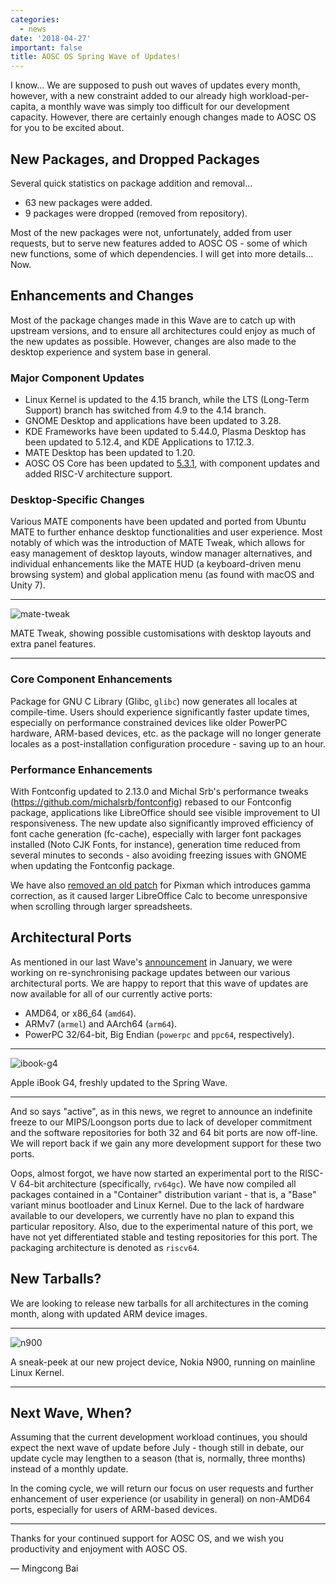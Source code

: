 ```yaml
---
categories:
  - news
date: '2018-04-27'
important: false
title: AOSC OS Spring Wave of Updates!
---
```



I know... We are supposed to push out waves of updates every month, however, with a new constraint added to our already high workload-per-capita, a monthly wave was simply too difficult for our development capacity. However, there are certainly enough changes made to AOSC OS for you to be excited about.

New Packages, and Dropped Packages
---------------------------------------

Several quick statistics on package addition and removal...

- 63 new packages were added.
- 9 packages were dropped (removed from repository).

Most of the new packages were not, unfortunately, added from user requests, but to serve new features added to AOSC OS - some of which new functions, some of which dependencies. I will get into more details... Now.

Enhancements and Changes
---------------------------

Most of the package changes made in this Wave are to catch up with upstream versions, and to ensure all architectures could enjoy as much of the new updates as possible. However, changes are also made to the desktop experience and system base in general.

### Major Component Updates

- Linux Kernel is updated to the 4.15 branch, while the LTS (Long-Term Support) branch has switched from 4.9 to the 4.14 branch.
- GNOME Desktop and applications have been updated to 3.28.
- KDE Frameworks have been updated to 5.44.0, Plasma Desktop has been updated to 5.12.4, and KDE Applications to 17.12.3.
- MATE Desktop has been updated to 1.20.
- AOSC OS Core has been updated to [5.3.1](https://github.com/AOSC-Dev/aosc-os-core/releases/tag/v5.3.1), with component updates and added RISC-V architecture support.

### Desktop-Specific Changes

Various MATE components have been updated and ported from Ubuntu MATE to further enhance desktop functionalities and user experience. Most notably of which was the introduction of MATE Tweak, which allows for easy management of desktop layouts, window manager alternatives, and individual enhancements like the MATE HUD (a keyboard-driven menu browsing system) and global application menu (as found with macOS and Unity 7).

----

![mate-tweak](/assets/news/2018-spring-mate-tweak.png)

MATE Tweak, showing possible customisations with desktop layouts and extra panel features.

---- 

### Core Component Enhancements

Package for GNU C Library (Glibc, `glibc`) now generates all locales at compile-time. Users should experience significantly faster update times, especially on performance constrained devices like older PowerPC hardware, ARM-based devices, etc. as the package will no longer generate locales as a post-installation configuration procedure - saving up to an hour.

### Performance Enhancements

With Fontconfig updated to 2.13.0 and Michal Srb's performance tweaks (https://github.com/michalsrb/fontconfig) rebased to our Fontconfig package, applications like LibreOffice should see visible improvement to UI responsiveness. The new update also significantly improved efficiency of font cache generation (fc-cache), especially with larger font packages installed (Noto CJK Fonts, for instance), generation time reduced from several minutes to seconds - also avoiding freezing issues with GNOME when updating the Fontconfig package.

We have also [removed an old patch](https://github.com/AOSC-Dev/aosc-os-abbs/commit/48b896b282d6e3a0c1531c646a7107d9afa97fe9) for Pixman which introduces gamma correction, as it caused larger LibreOffice Calc to become unresponsive when scrolling through larger spreadsheets.

Architectural Ports
----------------------

As mentioned in our last Wave's [announcement](https:/news/AOSC-OS-End-of-2017-Wave-of-Updates) in January, we were working on re-synchronising package updates between our various architectural ports. We are happy to report that this wave of updates are now available for all of our currently active ports:

- AMD64, or x86_64 (`amd64`).
- ARMv7 (`armel`) and AArch64 (`arm64`).
- PowerPC 32/64-bit, Big Endian (`powerpc` and `ppc64`, respectively).

----

![ibook-g4](/assets/news/2018-spring-ibook-g4.jpg)

Apple iBook G4, freshly updated to the Spring Wave.

----

And so says "active", as in this news, we regret to announce an indefinite freeze to our MIPS/Loongson ports due to lack of developer commitment and the software repositories for both 32 and 64 bit ports are now off-line. We will report back if we gain any more development support for these two ports.

Oops, almost forgot, we have now started an experimental port to the RISC-V 64-bit architecture (specifically, `rv64gc`). We have now compiled all packages contained in a "Container" distribution variant - that is, a "Base" variant minus bootloader and Linux Kernel. Due to the lack of hardware available to our developers, we currently have no plan to expand this particular repository. Also, due to the experimental nature of this port, we have not yet differentiated stable and testing repositories for this port. The packaging architecture is denoted as `riscv64`.

New Tarballs?
---------------

We are looking to release new tarballs for all architectures in the coming month, along with updated ARM device images.

----

![n900](/assets/news/2018-spring-n900.jpg)

A sneak-peek at our new project device, Nokia N900, running on mainline Linux Kernel.

----

Next Wave, When?
------------------

Assuming that the current development workload continues, you should expect the next wave of update before July - though still in debate, our update cycle may lengthen to a season (that is, normally, three months) instead of a monthly update.

In the coming cycle, we will return our focus on user requests and further enhancement of user experience (or usability in general) on non-AMD64 ports, especially for users of ARM-based devices.

----

Thanks for your continued support for AOSC OS, and we wish you productivity and enjoyment with AOSC OS.

— Mingcong Bai
